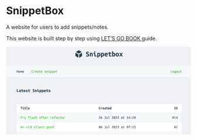 
# SnippetBox

A website for users to add snippets/notes.

This website is built step by step using [LET’S GO BOOK ](https://lets-go.alexedwards.net/) guide.


![plot](./preview/home.png)
